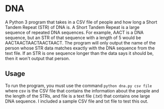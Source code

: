 # DNA
A Python 3 program that takes in a CSV file of people and how long a Short Tandem Repeat (STR) of DNA is. A Short Tandem Repeat is a large sequence of repeated DNA sequences. For example, AACT is a DNA sequence, but an STR of that sequence with a length of 5 would be AACTAACTAACTAACTAACT. The program will only output the name of the person whose STR data matches exactly with the DNA sequence from the text file. If an STR is one sequence longer than the data says it should be, then it won't output that person.

## Usage
To run the program, you must use the command `python dna.py csv file` where csv is the CSV file that contains the information about the people and the length of the STRs, and file is a text file (.txt) that contains one large DNA sequence. I included a sample CSV file and txt file to test this out.
